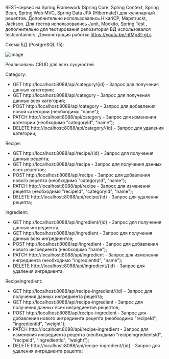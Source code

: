 REST-сервис на Spring Framework (Spring Core, Spring Context, Spring Bean, Spring Web MVC, Spring Data JPA (Hibernate)) для кулинарный рецептов. Дополнительно использовались HikariCP, Mapstruckt, Jackson. 
Для тестов использовались Junit, Mockito, Spring Test , дополнительно для тестирования репозитория БД использовался testcontainers.
Демонстрация работы: https://youtu.be/-ifMpSf-gLs

Схема БД (PostgreSQL 15):

![image](https://github.com/Kipokape/cookingRecipesRest/assets/57583013/a2348943-700d-42a9-b650-cb96efc22236)

Реализованы CRUD для всех сущностей.

Category:

 - GET http://localhost:8088/api/category/{id} - Запрос для получения данных категории;
 - GET http://localhost:8088/api/category - Запрос для получения данных всех категорий;
 - POST http://localhost:8088/api/category - Запрос для добавления новой категории (необходимо "name");
 - PATCH http://localhost:8088/api/category - Запрос для изменения категории (необходимо "categoryId", "name");
 - DELETE http://localhost:8088/api/category/{id} - Запрос для удаления категории;


Recipe:

 - GET http://localhost:8088/api/recipe/{id} - Запрос для получения данных рецепта;
 - GET http://localhost:8088/api/recipe - Запрос для получения данных всех рецептов;
 - POST http://localhost:8088/api/recipe - Запрос для добавления нового рецепта (необходимо "categoryId", "name");
 - PATCH http://localhost:8088/api/recipe - Запрос для изменения рецепта (необходимо "recipeId", "categoryId", "name");
 - DELETE http://localhost:8088/api/recipe/{id} - Запрос для удаления рецепта;


Ingredient:

 - GET http://localhost:8088/api/ingredient/{id} - Запрос для получения данных ингредиента;
 - GET http://localhost:8088/api/ingredient - Запрос для получения данных всех ингредиентов;
 - POST http://localhost:8088/api/ingredient - Запрос для добавления нового ингредиента (необходимо "name");
 - PATCH http://localhost:8088/api/ingredient - Запрос для изменения ингредиента (необходимо "ingredientId", "name");
 - DELETE http://localhost:8088/api/ingredient/{id} - Запрос для удаления ингредиента;


RecipeIngredient:

 - GET http://localhost:8088/api/recipe-ingredient/{id} - Запрос для получения данных ингредиента рецепта;
 - GET http://localhost:8088/api/recipe-ingredient - Запрос для получения данных всех ингредиентов рецептов;
 - POST http://localhost:8088/api/recipe-ingredient - Запрос для добавления нового ингредиента рецепта (необходимо "recipeId", "ingredientId", "weight");
 - PATCH http://localhost:8088/api/recipe-ingredient - Запрос для изменения ингредиента рецепта (необходимо "recipeIngredientsId", "recipeId", "ingredientId", "weight");
 - DELETE http://localhost:8088/api/recipe-ingredient/{id} - Запрос для удаления ингредиента рецепта;
